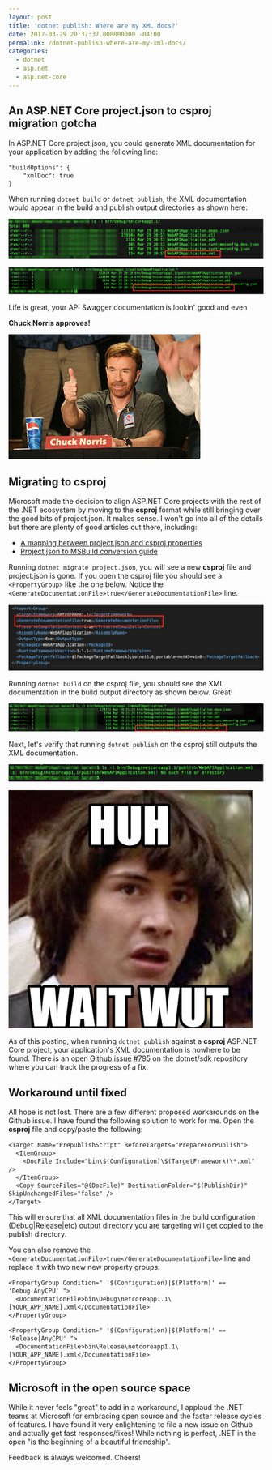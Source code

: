 ```yaml
---
layout: post
title: 'dotnet publish: Where are my XML docs?'
date: 2017-03-29 20:37:37.000000000 -04:00
permalink: /dotnet-publish-where-are-my-xml-docs/
categories:
  - dotnet
  - asp.net
  - asp.net-core
---
```

## An ASP.NET Core project.json to csproj migration gotcha

In ASP.NET Core project.json, you could generate XML documentation for your application by adding the following line:

```
"buildOptions": {
    "xmlDoc": true
}
```

When running `dotnet build` or `dotnet publish`, the XML documentation would appear in the build and publish output directories as shown here:

![](/assets/images/2017/03/sc1-1.png)

![](/assets/images/2017/03/sc2.png)

Life is great, your API Swagger documentation is lookin' good and even

**Chuck Norris approves!**

![](/assets/images/2017/03/chuck-norris-thumbs-up.jpg)

## Migrating to csproj
Microsoft made the decision to align ASP.NET Core projects with the rest of the .NET ecosystem by moving to the **csproj** format while still bringing over the good bits of project.json. It makes sense. I won't go into all of the details but there are plenty of good articles out there, including:

* <a href="https://docs.microsoft.com/en-us/dotnet/articles/core/tools/project-json-to-csproj" target="_blank">A mapping between project.json and csproj properties</a> 
* <a href="http://www.natemcmaster.com/blog/2017/01/19/project-json-to-csproj/" target="_blank">Project.json to MSBuild conversion guide</a>

Running `dotnet migrate project.json`, you will see a new **csproj** file and project.json is gone. If you open the csproj file you should see a ```<PropertyGroup>``` like the one below. Notice the `<GenerateDocumentationFile>true</GenerateDocumentationFile>` line. 

![](/assets/images/2017/03/sc3.png)

Running `dotnet build` on the csproj file, you should see the XML documentation in the build output directory as shown below. Great!

![](/assets/images/2017/03/sc4.png)

Next, let's verify that running `dotnet publish` on the csproj still outputs the XML documentation.

![](/assets/images/2017/03/sc5.png)

![](/assets/images/2017/03/huh-1.png)

As of this posting, when running `dotnet publish` against a **csproj** ASP.NET Core project, your application's XML documentation is nowhere to be found. There is an open <a href="https://github.com/dotnet/sdk/issues/795" target="_blank">Github issue #795</a> on the dotnet/sdk repository where you can track the progress of a fix.

## Workaround until fixed
All hope is not lost. There are a few different proposed workarounds on the Github issue. I have found the following solution to work for me. Open the **csproj** file and copy/paste the following:

```
<Target Name="PrepublishScript" BeforeTargets="PrepareForPublish">
  <ItemGroup>
    <DocFile Include="bin\$(Configuration)\$(TargetFramework)\*.xml" />
  </ItemGroup>
  <Copy SourceFiles="@(DocFile)" DestinationFolder="$(PublishDir)" SkipUnchangedFiles="false" />
</Target>
```

This will ensure that all XML documentation files in the build configuration (Debug|Release|etc) output directory you are targeting will get copied to the publish directory.

You can also remove the `<GenerateDocumentationFile>true</GenerateDocumentationFile>` line and replace it with two new new property groups:

```
<PropertyGroup Condition=" '$(Configuration)|$(Platform)' == 'Debug|AnyCPU' ">
  <DocumentationFile>bin\Debug\netcoreapp1.1\[YOUR_APP_NAME].xml</DocumentationFile>
</PropertyGroup>
```
```
<PropertyGroup Condition=" '$(Configuration)|$(Platform)' == 'Release|AnyCPU' ">
  <DocumentationFile>bin\Release\netcoreapp1.1\[YOUR_APP_NAME].xml</DocumentationFile>
</PropertyGroup>
```

## Microsoft in the open source space
While it never feels "great" to add in a workaround, I applaud the .NET teams at Microsoft for embracing open source and the faster release cycles of features. I have found it very enlightening to file a new issue on Github and actually get fast responses/fixes! While nothing is perfect, .NET in the open "is the beginning of a beautiful friendship".

Feedback is always welcomed. Cheers!
